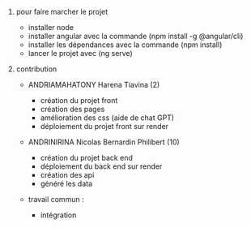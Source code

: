 1) pour faire marcher le projet 
    - installer node 
    - installer angular avec la commande (npm install -g @angular/cli)  
    - installer les dépendances avec la commande (npm install)
    - lancer le projet avec (ng serve)  

2) contribution 
    - ANDRIAMAHATONY Harena Tiavina (2) 
        - création du projet front 
        - création des pages 
        - amélioration des css (aide de chat GPT)
        - déploiement du projet front sur render 
    - ANDRINIRINA Nicolas Bernardin Philibert (10)
        - création du projet back end 
        - déploiement du back end sur render 
        - création des api 
        - généré les data 

    - travail commun : 
        - intégration 